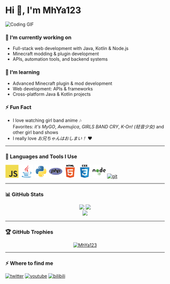 # Hi 👋, I'm MhYa123

![Coding GIF](https://i.nfa.my/i/2025/09/27/4zzwgh.gif)

### 🔭 I’m currently working on
- Full-stack web development with Java, Kotlin & Node.js
- Minecraft modding & plugin development
- APIs, automation tools, and backend systems


### 🌱 I’m learning
- Advanced Minecraft plugin & mod development
- Web development: APIs & frameworks
- Cross-platform Java & Kotlin projects


### ⚡ Fun Fact
- I love watching girl band anime 🎶  
  Favorites: *it's MyGO*, *Avemujica*, *GIRLS BAND CRY*, *K-On! (轻音少女)* and other girl band shows
- I really love *お兄ちゃんはおしまい！* ❤️


---

### 🚀 Languages and Tools I Use

<p>
<a target="_blank" href="https://raw.githubusercontent.com/devicons/devicon/master/icons/javascript/javascript-original.svg"><img src="https://raw.githubusercontent.com/devicons/devicon/master/icons/javascript/javascript-original.svg" alt="javascript" width="42" height="42" /></a>
<a target="_blank" href="https://raw.githubusercontent.com/devicons/devicon/master/icons/java/java-original.svg"><img src="https://raw.githubusercontent.com/devicons/devicon/master/icons/java/java-original.svg" alt="java" width="42" height="42" /></a>
<a target="_blank" href="https://raw.githubusercontent.com/devicons/devicon/master/icons/python/python-original.svg"><img src="https://raw.githubusercontent.com/devicons/devicon/master/icons/python/python-original.svg" alt="python" width="42" height="42" /></a>
<a target="_blank" href="https://raw.githubusercontent.com/devicons/devicon/master/icons/php/php-original.svg"><img src="https://raw.githubusercontent.com/devicons/devicon/master/icons/php/php-original.svg" alt="php" width="42" height="42" /></a>
<a target="_blank" href="https://raw.githubusercontent.com/devicons/devicon/master/icons/html5/html5-original-wordmark.svg"><img src="https://raw.githubusercontent.com/devicons/devicon/master/icons/html5/html5-original-wordmark.svg" alt="html5" width="42" height="42" /></a>
<a target="_blank" href="https://raw.githubusercontent.com/devicons/devicon/master/icons/css3/css3-original-wordmark.svg"><img src="https://raw.githubusercontent.com/devicons/devicon/master/icons/css3/css3-original-wordmark.svg" alt="css3" width="42" height="42" /></a>
<a target="_blank" href="https://raw.githubusercontent.com/devicons/devicon/master/icons/nodejs/nodejs-original-wordmark.svg"><img src="https://raw.githubusercontent.com/devicons/devicon/master/icons/nodejs/nodejs-original-wordmark.svg" alt="nodejs" width="42" height="42" /></a>
<a target="_blank" href="https://www.vectorlogo.zone/logos/git-scm/git-scm-icon.svg"><img src="https://www.vectorlogo.zone/logos/git-scm/git-scm-icon.svg" alt="git" width="42" height="42" /></a>
</p>

---

### 📊 GitHub Stats

<div align="center">
  <img src="https://github-readme-stats.vercel.app/api?username=MhYa123&show_icons=true&theme=radical" width="49%" />
  <img src="https://github-readme-stats.vercel.app/api/top-langs/?username=MhYa123&layout=compact&theme=radical" width="49%" />
</div>

<div align="center">
  <img src="https://github-readme-activity-graph.vercel.app/graph?username=MhYa123&theme=react-dark" />
</div>

---

### 🏆 GitHub Trophies

<p align="center">
  <a href="https://github.com/ryo-ma/github-profile-trophy">
    <img src="https://github-profile-trophy.vercel.app/?username=MhYa123" alt="MhYa123" />
  </a>
</p>

---

### ⚡️ Where to find me

<p>
<a target="_blank" href="https://x.com/mhya520"><img src="https://img.shields.io/badge/twitter-x?style=for-the-badge&logo=x&logoColor=white&color=#0f1419" alt="twitter" /></a>
<a target="_blank" href="https://www.youtube.com/@Aparamecium"><img src="https://img.shields.io/badge/youtube-logo?style=for-the-badge&logo=youtube&logoColor=white&color=#cc0000" alt="youtube" /></a>
<a target="_blank" href="https://space.bilibili.com/670240796"><img src="https://img.shields.io/badge/bilibili-00A1D6?style=for-the-badge&logo=bilibili&logoColor=white" alt="bilibili" /></a>
</p>
